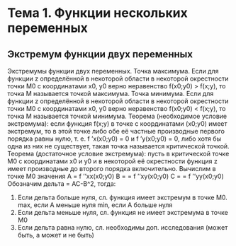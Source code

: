 # Тема 1. Функции нескольких переменных

## Экстремум функции двух переменных

Экстремумы функции двух переменных.
Точка максимума.
Если для функции z определённой в некоторой области в некоторой окрестности точки М0 с координатами х0, у0 верно неравенство f(x0;y0) > f(x;y), то точка М называется точкой максимума.
Точка минимума.
Если для функции z определённой в некоторой области в некоторой окрестности точки М0 с координатами х0, у0 верно неравенство f(x0;y0) < f(x;y), то точка М называется точкой минимума.
Теорема (необходимое условие экстремума): если функция f(x;y) в точке с координатами (x0;y0) имеет экстремум, то в этой точке либо обе её частные производные первого порядка равны нулю, т. е. f ’х(x0;y0) = 0 и f ’у(x0;y0) = 0, либо хотя бы одна из них не существует, такая точка называется критической точкой.
Теорема (достаточное условие экстремума): пусть в критической точке M0 с координатами х0 и у0 и в некоторой её окрестности функция z имеет производные до второго порядка включительно.
Вычислим в точке М0 значения 
А = f ’’хx(x0;y0)   В =  = f ’’ху(x0;y0)    С =  = f ’’уу(x0;y0)
Обозначим дельта = АС-В^2, тогда:
1. Если дельта больше нуля, сл. функция имеет экстремум в точке М0.
max, если А меньше нуля
min, если А больше нуля
2. Если дельта меньше нуля, сл. функция не имеет экстремума в точке М0
3. Если дельта равна нулю, сл. необходимы доп. исследования (может быть, а может и не быть)
